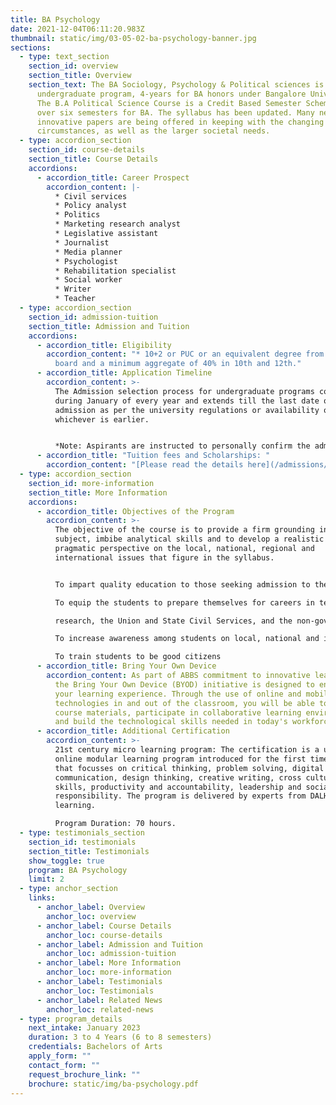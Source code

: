 ```yaml
---
title: BA Psychology
date: 2021-12-04T06:11:20.983Z
thumbnail: static/img/03-05-02-ba-psychology-banner.jpg
sections:
  - type: text_section
    section_id: overview
    section_title: Overview
    section_text: The BA Sociology, Psychology & Political sciences is a new 3 year
      undergraduate program, 4-years for BA honors under Bangalore University.
      The B.A Political Science Course is a Credit Based Semester Scheme, spread
      over six semesters for BA. The syllabus has been updated. Many new and
      innovative papers are being offered in keeping with the changing times and
      circumstances, as well as the larger societal needs.
  - type: accordion_section
    section_id: course-details
    section_title: Course Details
    accordions:
      - accordion_title: Career Prospect
        accordion_content: |-
          * Civil services
          * Policy analyst
          * Politics
          * Marketing research analyst 
          * Legislative assistant
          * Journalist
          * Media planner
          * Psychologist
          * Rehabilitation specialist 
          * Social worker
          * Writer
          * Teacher
  - type: accordion_section
    section_id: admission-tuition
    section_title: Admission and Tuition
    accordions:
      - accordion_title: Eligibility
        accordion_content: "* 10+2 or PUC or an equivalent degree from a recognized
          board and a minimum aggregate of 40% in 10th and 12th."
      - accordion_title: Application Timeline
        accordion_content: >-
          The Admission selection process for undergraduate programs commences
          during January of every year and extends till the last date of
          admission as per the university regulations or availability of seats,
          whichever is earlier.


          *Note: Aspirants are instructed to personally confirm the admission dates and timelines from the admissions office.*
      - accordion_title: "Tuition fees and Scholarships: "
        accordion_content: "[Please read the details here](/admissions/fees-scholarships)"
  - type: accordion_section
    section_id: more-information
    section_title: More Information
    accordions:
      - accordion_title: Objectives of the Program
        accordion_content: >-
          The objective of the course is to provide a firm grounding in the
          subject, imbibe analytical skills and to develop a realistic and
          pragmatic perspective on the local, national, regional and
          international issues that figure in the syllabus.


          To impart quality education to those seeking admission to the B.A Sociology, Psychology & Political sciences course.

          To equip the students to prepare themselves for careers in teaching and

          research, the Union and State Civil Services, and the non-governmental sector.

          To increase awareness among students on local, national and international issues, and strengthen their analytical skills and capabilities.

          To train students to be good citizens
      - accordion_title: Bring Your Own Device
        accordion_content: As part of ABBS commitment to innovative learning strategies,
          the Bring Your Own Device (BYOD) initiative is designed to enhance
          your learning experience. Through the use of online and mobile
          technologies in and out of the classroom, you will be able to access
          course materials, participate in collaborative learning environments
          and build the technological skills needed in today's workforce.
      - accordion_title: Additional Certification
        accordion_content: >-
          21st century micro learning program: The certification is a unique
          online modular learning program introduced for the first time in India
          that focusses on critical thinking, problem solving, digital literacy,
          communication, design thinking, creative writing, cross cultural
          skills, productivity and accountability, leadership and social
          responsibility. The program is delivered by experts from DALHAM
          learning. 

          Program Duration: 70 hours.
  - type: testimonials_section
    section_id: testimonials
    section_title: Testimonials
    show_toggle: true
    program: BA Psychology
    limit: 2
  - type: anchor_section
    links:
      - anchor_label: Overview
        anchor_loc: overview
      - anchor_label: Course Details
        anchor_loc: course-details
      - anchor_label: Admission and Tuition
        anchor_loc: admission-tuition
      - anchor_label: More Information
        anchor_loc: more-information
      - anchor_label: Testimonials
        anchor_loc: Testimonials
      - anchor_label: Related News
        anchor_loc: related-news
  - type: program_details
    next_intake: January 2023
    duration: 3 to 4 Years (6 to 8 semesters)
    credentials: Bachelors of Arts
    apply_form: ""
    contact_form: ""
    request_brochure_link: ""
    brochure: static/img/ba-psychology.pdf
---
```

